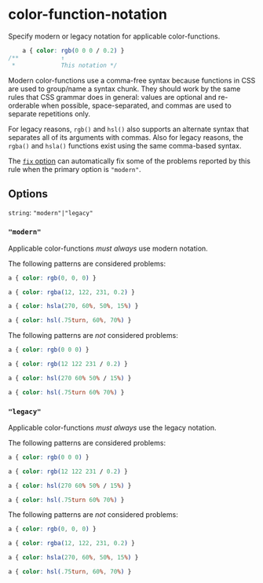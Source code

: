 # color-function-notation

Specify modern or legacy notation for applicable color-functions.

<!-- prettier-ignore -->
```css
    a { color: rgb(0 0 0 / 0.2) }
/**            ↑
 *             This notation */
```

Modern color-functions use a comma-free syntax because functions in CSS are used to group/name a syntax chunk. They should work by the same rules that CSS grammar does in general: values are optional and re-orderable when possible, space-separated, and commas are used to separate repetitions only.

For legacy reasons, `rgb()` and `hsl()` also supports an alternate syntax that separates all of its arguments with commas. Also for legacy reasons, the `rgba()` and `hsla()` functions exist using the same comma-based syntax.

The [`fix` option](https://github.com/stylelint/stylelint/tree/14.1.0/docs/user-guide/usage/options.md#fix) can automatically fix some of the problems reported by this rule when the primary option is `"modern"`.

## Options

`string`: `"modern"|"legacy"`

### `"modern"`

Applicable color-functions _must always_ use modern notation.

The following patterns are considered problems:

<!-- prettier-ignore -->
```css
a { color: rgb(0, 0, 0) }
```

<!-- prettier-ignore -->
```css
a { color: rgba(12, 122, 231, 0.2) }
```

<!-- prettier-ignore -->
```css
a { color: hsla(270, 60%, 50%, 15%) }
```

<!-- prettier-ignore -->
```css
a { color: hsl(.75turn, 60%, 70%) }
```

The following patterns are _not_ considered problems:

<!-- prettier-ignore -->
```css
a { color: rgb(0 0 0) }
```

<!-- prettier-ignore -->
```css
a { color: rgb(12 122 231 / 0.2) }
```

<!-- prettier-ignore -->
```css
a { color: hsl(270 60% 50% / 15%) }
```

<!-- prettier-ignore -->
```css
a { color: hsl(.75turn 60% 70%) }
```

### `"legacy"`

Applicable color-functions _must always_ use the legacy notation.

The following patterns are considered problems:

<!-- prettier-ignore -->
```css
a { color: rgb(0 0 0) }
```

<!-- prettier-ignore -->
```css
a { color: rgb(12 122 231 / 0.2) }
```

<!-- prettier-ignore -->
```css
a { color: hsl(270 60% 50% / 15%) }
```

<!-- prettier-ignore -->
```css
a { color: hsl(.75turn 60% 70%) }
```

The following patterns are _not_ considered problems:

<!-- prettier-ignore -->
```css
a { color: rgb(0, 0, 0) }
```

<!-- prettier-ignore -->
```css
a { color: rgba(12, 122, 231, 0.2) }
```

<!-- prettier-ignore -->
```css
a { color: hsla(270, 60%, 50%, 15%) }
```

<!-- prettier-ignore -->
```css
a { color: hsl(.75turn, 60%, 70%) }
```
